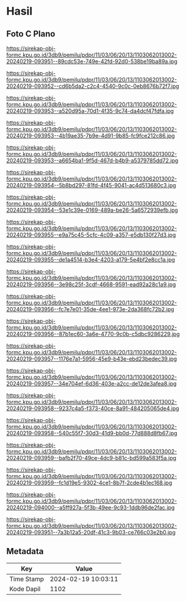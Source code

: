 # Hasil

## Foto C Plano

https://sirekap-obj-formc.kpu.go.id/3db9/pemilu/pdpr/11/03/06/20/13/1103062013002-20240219-093951--89cdc53e-749e-42fd-92d0-538be19ba89a.jpg

https://sirekap-obj-formc.kpu.go.id/3db9/pemilu/pdpr/11/03/06/20/13/1103062013002-20240219-093952--cd6b5da2-c2c4-4540-9c0c-0eb8676b72f7.jpg

https://sirekap-obj-formc.kpu.go.id/3db9/pemilu/pdpr/11/03/06/20/13/1103062013002-20240219-093953--a520d95a-70d1-4f35-9c74-da4dcf47fdfa.jpg

https://sirekap-obj-formc.kpu.go.id/3db9/pemilu/pdpr/11/03/06/20/13/1103062013002-20240219-093953--4b19ae35-7b9e-4d91-9b85-fc9fce212c86.jpg

https://sirekap-obj-formc.kpu.go.id/3db9/pemilu/pdpr/11/03/06/20/13/1103062013002-20240219-093953--a6654ba1-9f5d-467d-b4b9-a5379785dd72.jpg

https://sirekap-obj-formc.kpu.go.id/3db9/pemilu/pdpr/11/03/06/20/13/1103062013002-20240219-093954--5b8bd297-81fd-4f45-9041-ac4d513680c3.jpg

https://sirekap-obj-formc.kpu.go.id/3db9/pemilu/pdpr/11/03/06/20/13/1103062013002-20240219-093954--53e1c39e-0169-489a-be26-5a6572939efb.jpg

https://sirekap-obj-formc.kpu.go.id/3db9/pemilu/pdpr/11/03/06/20/13/1103062013002-20240219-093955--e9a75c45-5cfc-4c09-a357-e5db130f27d3.jpg

https://sirekap-obj-formc.kpu.go.id/3db9/pemilu/pdpr/11/03/06/20/13/1103062013002-20240219-093955--de1a4514-b3e4-4203-a179-5e4bf2e8cc1a.jpg

https://sirekap-obj-formc.kpu.go.id/3db9/pemilu/pdpr/11/03/06/20/13/1103062013002-20240219-093956--3e98c25f-3cdf-4668-9591-ead92a28c1a9.jpg

https://sirekap-obj-formc.kpu.go.id/3db9/pemilu/pdpr/11/03/06/20/13/1103062013002-20240219-093956--fc7e7e01-35de-4ee1-973e-2da368fc72b2.jpg

https://sirekap-obj-formc.kpu.go.id/3db9/pemilu/pdpr/11/03/06/20/13/1103062013002-20240219-093956--87b1ec60-3a6e-4770-9c0b-c5dbc9286229.jpg

https://sirekap-obj-formc.kpu.go.id/3db9/pemilu/pdpr/11/03/06/20/13/1103062013002-20240219-093957--1176e7a1-5956-45e9-b43e-ebd23bedec39.jpg

https://sirekap-obj-formc.kpu.go.id/3db9/pemilu/pdpr/11/03/06/20/13/1103062013002-20240219-093957--34e704ef-6d36-403e-a2cc-de12de3afea8.jpg

https://sirekap-obj-formc.kpu.go.id/3db9/pemilu/pdpr/11/03/06/20/13/1103062013002-20240219-093958--9237c4a5-f373-40ce-8a91-484205065de4.jpg

https://sirekap-obj-formc.kpu.go.id/3db9/pemilu/pdpr/11/03/06/20/13/1103062013002-20240219-093958--540c55f7-30d3-41d9-bb0d-77d888d8fb67.jpg

https://sirekap-obj-formc.kpu.go.id/3db9/pemilu/pdpr/11/03/06/20/13/1103062013002-20240219-093959--bafb2f70-49ce-4dc9-b81c-bd599a583f5a.jpg

https://sirekap-obj-formc.kpu.go.id/3db9/pemilu/pdpr/11/03/06/20/13/1103062013002-20240219-093959--fc1d19e5-9302-4ce1-8b7f-2cde4b1ec168.jpg

https://sirekap-obj-formc.kpu.go.id/3db9/pemilu/pdpr/11/03/06/20/13/1103062013002-20240219-094000--a5ff927a-5f3b-49ee-9c93-1ddb96de2fac.jpg

https://sirekap-obj-formc.kpu.go.id/3db9/pemilu/pdpr/11/03/06/20/13/1103062013002-20240219-093951--7a3b12a5-20df-41c3-9b03-ce766c03e2b0.jpg


## Metadata

| Key        | Value               |
| ---------- | ------------------- |
| Time Stamp | 2024-02-19 10:03:11 |
| Kode Dapil | 1102                |



